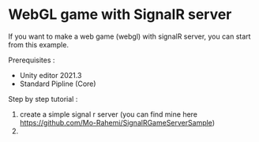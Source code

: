 # WebGL game with SignalR server

If you want to make a web game (webgl) with signalR server, you can start from this example.

Prerequisites :
* Unity editor 2021.3
* Standard Pipline (Core)

Step by step tutorial :
1. create a simple signal r server (you can find mine here https://github.com/Mo-Rahemi/SignalRGameServerSample)
2. 
